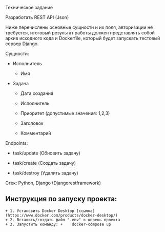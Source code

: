 Техническое задание


Разработать REST API (Json)


Ниже перечислены основные сущности и их поля, авторизации не требуется, итоговый результат работы должен представлять собой архив исходного кода и Dockerfile, который будет запускать тестовый сервер Django.


Сущности: 

+	Исполнитель
    + Имя
+ Задача

  + Дата создания

  + Исполнитель

  + Приоритет (допустимые значения: 1,2,3)

  + Заголовок

  + Комментарий


Endpoints:

  + task/update (Обновить задачу)

  + task/create (Создать задачу)

  + task/destroy (Удалить задачу)

Стек: Python, Django (Djangorestframework)

## Инструкция по запуску проекта:
    + 1. Установить Docker Desktop [ссылка](https://www.docker.com/products/docker-desktop/)
    + 2. Вставить/создать файл ".env" в корень проекта
    + 3. Запустить команду: +    docker-compose up

